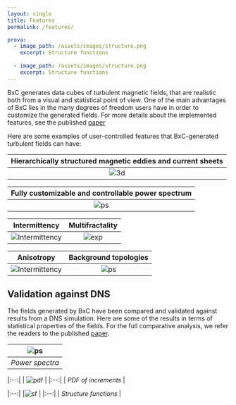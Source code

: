 ```yaml
---
layout: single
title: Features
permalink: /features/

prova:
  - image_path: /assets/images/structure.png
    excerpt: Structure functions
  
  - image_path: /assets/images/structure.png
    excerpt: Structure functions
---
```

BxC generates data cubes of turbulent magnetic fields, that are realistic both from a visual and statistical point of view. One of the main advantages of BxC lies in the many degrees of freedom users have in order to customize the generated fields. For more details about the implemented features, see the published [paper](https://iopscience.iop.org/article/10.3847/1538-4365/ad4bdf)

Here are some examples of user-controlled features that BxC-generated turbulent fields can have:

| **Hierarchically structured magnetic eddies and current sheets** |
|:----:| 
| ![3d](/assets/images/3D.png) | 

| **Fully customizable and controllable power spectrum** |
|:----:| 
| ![ps](/assets/images/spectrum.png) | 

| **Intermittency** | **Multifractality** |
|:--: | :--: | 
| ![Intermittency](/assets/images/incr.png) | ![exp](/assets/images/exponents.png) |

| **Anisotropy** | **Background topologies** |
|:--: | :--: | 
| ![Intermittency](/assets/images/aniso.png) | ![ps](/assets/images/B0.png) |

## Validation against DNS
The fields generated by BxC have been compared and validated against results from a DNS simulation. Here are some of the results in terms of statistical properties of the fields. For the full comparative analysis, we refer the readers to the published [paper](https://journals.aps.org/pre/abstract/10.1103/PhysRevE.106.025307).

| ![ps](/assets/images/ps.png) |
|:----:|
| *Power spectra* |

|:--:|
| ![pdf](/assets/images/pdf.png) |
|:--:|
| *PDF of increments* |

|:--:|
|![sf](/assets/images/structure.png) |
|:--:| 
| *Structure functions* |

